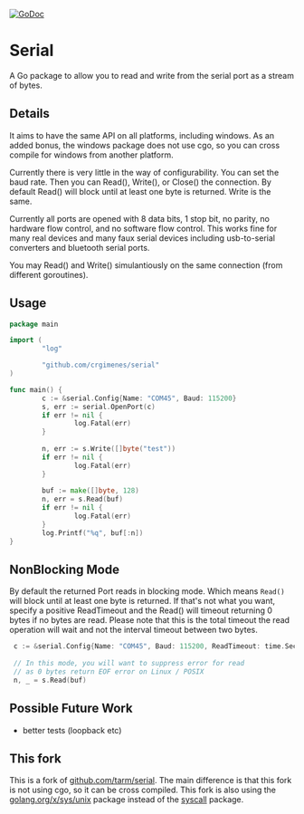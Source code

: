 [![GoDoc](https://godoc.org/github.com/crgimenes/serial?status.svg)](http://godoc.org/github.com/crgimenes/serial)

Serial
========

A Go package to allow you to read and write from the
serial port as a stream of bytes.

Details
-------

It aims to have the same API on all platforms, including windows.  As
an added bonus, the windows package does not use cgo, so you can cross
compile for windows from another platform.

Currently there is very little in the way of configurability.  You can
set the baud rate.  Then you can Read(), Write(), or Close() the
connection.  By default Read() will block until at least one byte is
returned.  Write is the same.

Currently all ports are opened with 8 data bits, 1 stop bit, no
parity, no hardware flow control, and no software flow control.  This
works fine for many real devices and many faux serial devices
including usb-to-serial converters and bluetooth serial ports.

You may Read() and Write() simulantiously on the same connection (from
different goroutines).

Usage
-----

```go
package main

import (
        "log"

        "github.com/crgimenes/serial"
)

func main() {
        c := &serial.Config{Name: "COM45", Baud: 115200}
        s, err := serial.OpenPort(c)
        if err != nil {
                log.Fatal(err)
        }
        
        n, err := s.Write([]byte("test"))
        if err != nil {
                log.Fatal(err)
        }
        
        buf := make([]byte, 128)
        n, err = s.Read(buf)
        if err != nil {
                log.Fatal(err)
        }
        log.Printf("%q", buf[:n])
}
```

NonBlocking Mode
----------------

By default the returned Port reads in blocking mode. Which means
`Read()` will block until at least one byte is returned. If that's not
what you want, specify a positive ReadTimeout and the Read() will
timeout returning 0 bytes if no bytes are read.  Please note that this
is the total timeout the read operation will wait and not the interval
timeout between two bytes.

```go
 c := &serial.Config{Name: "COM45", Baud: 115200, ReadTimeout: time.Second * 5}
 
 // In this mode, you will want to suppress error for read
 // as 0 bytes return EOF error on Linux / POSIX
 n, _ = s.Read(buf)
```

Possible Future Work
--------------------

- better tests (loopback etc)

## This fork

This is a fork of [github.com/tarm/serial](https://github.com/tarm/serial). The main difference is that this fork is not using cgo, so it can be cross compiled. This fork is also using the [golang.org/x/sys/unix](https://godoc.org/golang.org/x/sys/unix) package instead of the [syscall](https://godoc.org/syscall) package.
